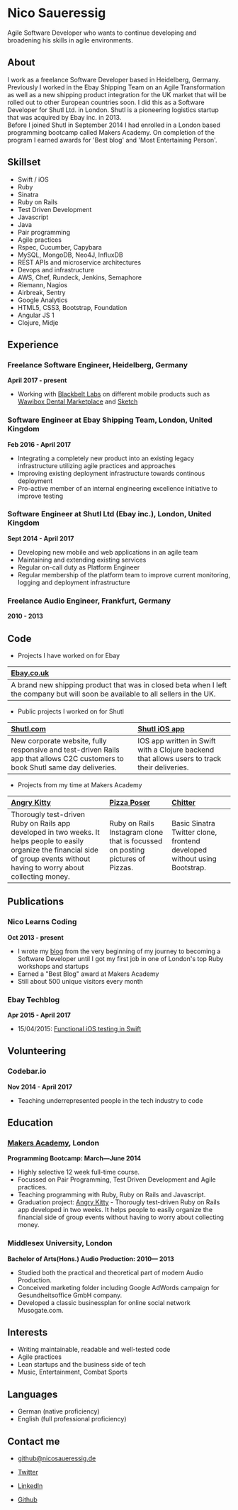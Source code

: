 Nico Saueressig
=========

Agile Software Developer who wants to continue developing and broadening his skills in agile environments.

About
---------------

I work as a freelance Software Developer based in Heidelberg, Germany. Previously I worked in the Ebay Shipping Team on an Agile Transformation as well as a new shipping product integration for the UK market that will be rolled out to other European countries soon. I did this as a Software Developer for Shutl Ltd. in London. Shutl is a pioneering logistics startup that was acquired by Ebay inc. in 2013.
<br>
Before I joined Shutl in September 2014 I had enrolled in a London based programming bootcamp called Makers Academy. On completion of the program I earned awards for 'Best blog' and 'Most Entertaining Person'.

Skillset
---------------
  
  - Swift / iOS
  - Ruby
  - Sinatra
  - Ruby on Rails
  - Test Driven Development
  - Javascript
  - Java
  - Pair programming
  - Agile practices
  - Rspec, Cucumber, Capybara
  - MySQL, MongoDB, Neo4J, InfluxDB
  - REST APIs and microservice architectures
  - Devops and infrastructure
  - AWS, Chef, Rundeck, Jenkins, Semaphore
  - Riemann, Nagios
  - Airbreak, Sentry
  - Google Analytics
  - HTML5, CSS3, Bootstrap, Foundation
  - Angular JS 1
  - Clojure, Midje


Experience
----------

### Freelance Software Engineer, Heidelberg, Germany
**April 2017 - present**
  
  - Working with [Blackbelt Labs] on different mobile products such as [Wawibox Dental Marketplace] and [Sketch]

### Software Engineer at Ebay Shipping Team, London, United Kingdom
**Feb 2016 - April 2017**

  - Integrating a completely new product into an existing legacy infrastructure utilizing agile practices and approaches
  - Improving existing deployment infrastructure towards continous deployment
  - Pro-active member of an internal engineering excellence initiative to improve testing

### Software Engineer at Shutl Ltd (Ebay inc.), London, United Kingdom
**Sept 2014 - April 2017**

  - Developing new mobile and web applications in an agile team
  - Maintaining and extending existing services
  - Regular on-call duty as Platform Engineer
  - Regular membership of the platform team to improve current monitoring, logging and deployment infrastructure

### Freelance Audio Engineer, Frankfurt, Germany
**2010 - 2013**

Code
-------------

- Projects I have worked on for Ebay

| [Ebay.co.uk] |
|:--------------- |
| A brand new shipping product that was in closed beta when I left the company but will soon be available to all sellers in the UK. |

  - Public projects I worked on for Shutl

| [Shutl.com] | [Shutl iOS app]|
|:--------------- |:-------- |
| New corporate website, fully responsive and test-driven Rails app that allows C2C customers to book Shutl same day deliveries.| IOS app written in Swift with a Clojure backend that allows users to track their deliveries. |


  - Projects from my time at Makers Academy

| [Angry Kitty] | [Pizza Poser] | [Chitter] |
|:--------------- |:-------- |:--------- |
| Thorougly test-driven Ruby on Rails app developed in two weeks. It helps people to easily organize the financial side of group events without having to worry about collecting money.| Ruby on Rails Instagram clone that is focussed on posting pictures of Pizzas. | Basic Sinatra Twitter clone, frontend developed without using Bootstrap. |

Publications
---------
### Nico Learns Coding
**Oct 2013 - present**

  - I wrote my [blog] from the very beginning of my journey to becoming a Software Developer until I got my first job in one of London's top Ruby workshops and startups
  - Earned a "Best Blog" award at Makers Academy
  - Still about 500 unique visitors every month

### Ebay Techblog
**Apr 2015 - April 2017**

  - 15/04/2015: [Functional iOS testing in Swift]

Volunteering
---------
### Codebar.io
**Nov 2014 - April 2017**

  - Teaching underrepresented people in the tech industry to code

Education
----------

### [Makers Academy], London
**Programming Bootcamp: March&mdash;June 2014**

  - Highly selective 12 week full-time course.
  - Focussed on Pair Programming, Test Driven Development and Agile practices.
  - Teaching programming with Ruby, Ruby on Rails and Javascript.
  - Graduation project: [Angry Kitty] - Thorougly test-driven Ruby on Rails app developed in two weeks. It helps people to easily organize the financial side of group events without having to worry about collecting money.

### Middlesex University, London
**Bachelor of Arts(Hons.) Audio Production: 2010&mdash; 2013**

 - Studied both the practical and theoretical part of modern Audio Production.
 - Conceived marketing folder including Google AdWords campaign for Gesundheitsoffice GmbH company.
 - Developed a classic businessplan for online social network Musogate.com.

Interests
---------

- Writing maintainable, readable and well-tested code
- Agile practices
- Lean startups and the business side of tech
- Music, Entertainment, Combat Sports

Languages
---------

- German (native proficiency)
- English (full professional proficiency)

Contact me
-------

- [github@nicosaueressig.de]
- [Twitter]
- [LinkedIn]
- [Github]

  [Pizza Poser]:https://github.com/NicoSa/Pizza-Poser
  [Chitter]:https://github.com/NicoSa/Chitter
  [Angry Kitty]:https://github.com/NicoSa/Angry-Kitty

  [Makers Academy]:http://www.makersacademy.com
  [Functional iOS testing in Swift]:http://www.ebaytechblog.com/2015/04/15/functional-ios-testing-in-swift/
  [github@nicosaueressig.de]: mailto:github@nicosaueressig
  [GitHub]:https://github.com/nicosa
  [LinkedIn]:http://uk.linkedin.com/in/nicosaueressig
  [Twitter]:http://twitter.com/nicolrnscodin
  [blog]:http://nicolearnscoding.blogspot.com
  [Repositories on Github]:https://github.com/NicoSa?tab=repositories
  [Shutl.com]:http://shutl.com/uk
  [Ebay.co.uk]:http://ebay.co.uk
  [Shutl iOS app]:https://itunes.apple.com/gb/app/shutl/id958107403?mt=8
  [Blackbelt Labs]:https://www.blackbeltlabs.com
  [Wawibox Dental Marketplace]:https://itunes.apple.com/de/app/wawibox-dentalmarktplatz-und-preisvergleich/id1210728279?mt=8
  [Sketch]:https://itunes.apple.com/us/app/sketch/id994796483?mt=8
